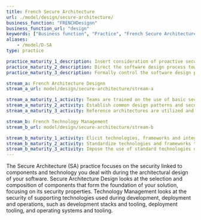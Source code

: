 ```yaml
---
title: French Secure Architecture
url: ./model/design/secure-architecture/
business_function: "FRENCHDesignn"
business_function_url: "design"
keywords: ["Business function", "Practice", "French Secure Architecture"]
aliases:
    - /model/D-SA
type: practice

practice_maturity_1_description: Insert consideration of proactive security guidance into the software design process.
practice_maturity_2_description: Direct the software design process toward known secure services and secure-by-default designs.
practice_maturity_3_description: Formally control the software design process and validate utilization of secure components.

stream_a: French Architecture Designn
stream_a_url: model/design/secure-architecture/stream-a

stream_a_maturity_1_activity: Teams are trained on the use of basic security principles during design.
stream_a_maturity_2_activity: Establish common design patterns and security solutions for adoption.
stream_a_maturity_3_activity: Reference architectures are utilized and continuously evaluated for adoption and appropriateness.

stream_b: French Technology Management
stream_b_url: model/design/secure-architecture/stream-b

stream_b_maturity_1_activity: Elicit technologies, frameworks and integrations within the overall solution to identify risk.
stream_b_maturity_2_activity: Standardize technologies and frameworks to be used throughout the different applications.
stream_b_maturity_3_activity: Impose the use of standard technologies on all software development.
---
```


The Secure Architecture (SA) practice focuses on the security linked to components and technology you deal with during the architectural design of your software. Secure Architecture Design looks at the selection and composition of components that form the foundation of your solution, focusing on its security properties. Technology Management looks at the security of supporting technologies used during development, deployment and operations, such as development stacks and tooling, deployment tooling, and operating systems and tooling.

